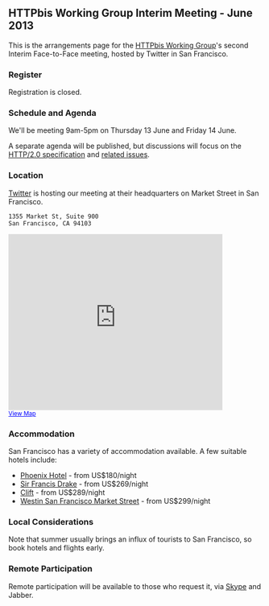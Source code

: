 
## HTTPbis Working Group Interim Meeting - June 2013

This is the arrangements page for the [HTTPbis Working
Group](http://trac.tools.ietf.org/wg/httpbis/trac/wiki)'s second Interim
Face-to-Face meeting, hosted by Twitter in San Francisco.

### Register

Registration is closed.

### Schedule and Agenda

We'll be meeting 9am-5pm on Thursday 13 June and Friday 14 June. 

A separate agenda will be published, but discussions will focus on the [HTTP/2.0
specification](http://http2.github.io/http2-spec/) and [related
issues](https://github.com/http2/http2-spec/issues).

### Location

[Twitter](https://twitter.com/about) is hosting our meeting at their
headquarters on Market Street in San Francisco.

	1355 Market St, Suite 900
	San Francisco, CA 94103

<iframe width="425" height="350" frameborder="0" scrolling="no" marginheight="0" marginwidth="0" src="https://maps.google.com/maps?client=safari&amp;oe=UTF-8&amp;q=1355+Market+St+San+Francisco,+CA+94103&amp;ie=UTF8&amp;hq=&amp;hnear=Market+St,+San+Francisco,+California+94103&amp;t=m&amp;z=14&amp;ll=37.778634,-122.413888&amp;output=embed"></iframe><br /><small><a href="https://maps.google.com/maps?client=safari&amp;oe=UTF-8&amp;q=1355+Market+St+San+Francisco,+CA+94103&amp;ie=UTF8&amp;hq=&amp;hnear=Market+St,+San+Francisco,+California+94103&amp;t=m&amp;z=14&amp;ll=37.778634,-122.413888&amp;source=embed" style="color:#0000FF;text-align:left">View Map</a></small>


### Accommodation

San Francisco has a variety of accommodation available. A few suitable hotels include:

* [Phoenix Hotel](https://www.jdvhotels.com/hotels/california/san-francisco-hotels/phoenix-hotel) -
  from US$180/night
* [Sir Francis Drake](http://www.sirfrancisdrake.com/) - from US$269/night
* [Clift](http://www.clifthotel.com/) - from US$289/night
* [Westin San Francisco Market Street](https://www.starwoodhotels.com/westin/property/overview/index.html?propertyID=1981) - from
  US$299/night



### Local Considerations

Note that summer usually brings an influx of tourists to San Francisco, so book
hotels and flights early.


### Remote Participation

Remote participation will be available to those who request it, via
[Skype](http://www.skype.com/) and Jabber.
